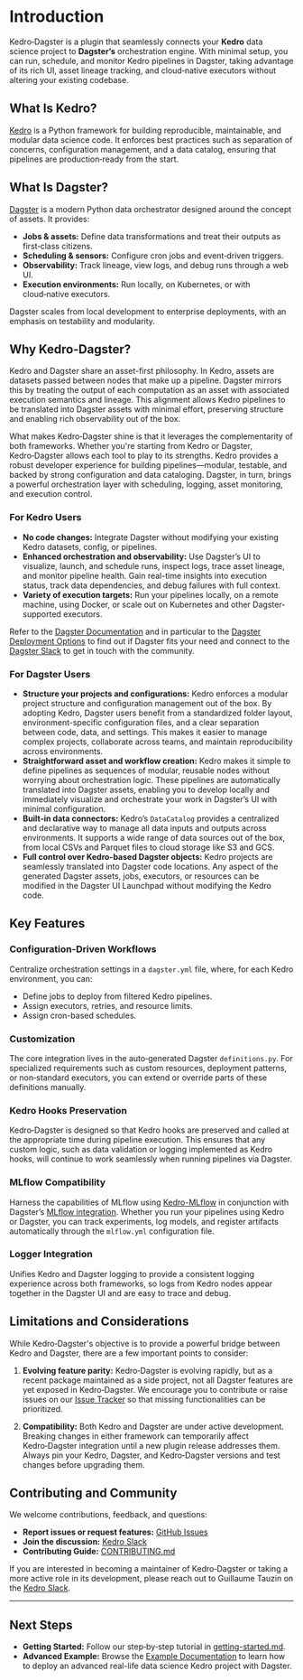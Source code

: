 # Introduction

Kedro‑Dagster is a  plugin that seamlessly connects your **Kedro** data science project to **Dagster’s** orchestration engine. With minimal setup, you can run, schedule, and monitor Kedro pipelines in Dagster, taking advantage of its rich UI, asset lineage tracking, and cloud‑native executors without altering your existing codebase.

## What Is Kedro?

[Kedro](https://kedro.readthedocs.io/) is a Python framework for building reproducible, maintainable, and modular data science code. It enforces best practices such as separation of concerns, configuration management, and a data catalog, ensuring that pipelines are production‑ready from the start.

## What Is Dagster?

[Dagster](https://docs.dagster.io/) is a modern Python data orchestrator designed around the concept of assets. It provides:

- **Jobs & assets:** Define data transformations and treat their outputs as first‑class citizens.
- **Scheduling & sensors:** Configure cron jobs and event‑driven triggers.
- **Observability:** Track lineage, view logs, and debug runs through a web UI.
- **Execution environments:** Run locally, on Kubernetes, or with cloud‑native executors.

Dagster scales from local development to enterprise deployments, with an emphasis on testability and modularity.

## Why Kedro‑Dagster?

Kedro and Dagster share an asset-first philosophy. In Kedro, assets are datasets passed between nodes that make up a pipeline. Dagster mirrors this by treating the output of each computation as an asset with associated execution semantics and lineage. This alignment allows Kedro pipelines to be translated into Dagster assets with minimal effort, preserving structure and enabling rich observability out of the box.

What makes Kedro‑Dagster shine is that it leverages the complementarity of both frameworks. Whether you're starting from Kedro or Dagster, Kedro‑Dagster allows each tool to play to its strengths. Kedro provides a robust developer experience for building pipelines—modular, testable, and backed by strong configuration and data cataloging. Dagster, in turn, brings a powerful orchestration layer with scheduling, logging, asset monitoring, and execution control.

### For Kedro Users

- **No code changes:** Integrate Dagster without modifying your existing Kedro datasets, config, or pipelines.
- **Enhanced orchestration and observability:** Use Dagster’s UI to visualize, launch, and schedule runs, inspect logs, trace asset lineage, and monitor pipeline health. Gain real-time insights into execution status, track data dependencies, and debug failures with full context.
- **Variety of execution targets:** Run your pipelines locally, on a remote machine, using Docker, or scale out on Kubernetes and other Dagster-supported executors.

Refer to the [Dagster Documentation](https://docs.dagster.io) and in particular to the [Dagster Deployment Options](https://docs.dagster.io/guides/deploy) to find out if Dagster fits your need and connect to the [Dagster Slack](https://dagster.io/slack) to get in touch with the community.

### For Dagster Users

- **Structure your projects and configurations:** Kedro enforces a modular project structure and configuration management out of the box. By adopting Kedro, Dagster users benefit from a standardized folder layout, environment-specific configuration files, and a clear separation between code, data, and settings. This makes it easier to manage complex projects, collaborate across teams, and maintain reproducibility across environments.
- **Straightforward asset and workflow creation:** Kedro makes it simple to define pipelines as sequences of modular, reusable nodes without worrying about orchestration logic. These pipelines are automatically translated into Dagster assets, enabling you to develop locally and immediately visualize and orchestrate your work in Dagster’s UI with minimal configuration.
- **Built‑in data connectors:** Kedro’s `DataCatalog` provides a centralized and declarative way to manage all data inputs and outputs across environments. It supports a wide range of data sources out of the box, from local CSVs and Parquet files to cloud storage like S3 and GCS.
- **Full control over Kedro-based Dagster objects:** Kedro projects are seamlessly translated into Dagster code locations. Any aspect of the generated Dagster assets, jobs, executors, or resources can be modified in the Dagster UI Launchpad without modifying the Kedro code.

## Key Features

### Configuration‑Driven Workflows

Centralize orchestration settings in a `dagster.yml` file, where, for each Kedro environment, you can:

- Define jobs to deploy from filtered Kedro pipelines.
- Assign executors, retries, and resource limits.
- Assign cron-based schedules.

### Customization

The core integration lives in the auto‑generated Dagster `definitions.py`. For specialized requirements such as custom resources, deployment patterns, or non‑standard executors, you can extend or override parts of these definitions manually.

### Kedro Hooks Preservation

Kedro‑Dagster is designed so that Kedro hooks are preserved and called at the appropriate time during pipeline execution. This ensures that any custom logic, such as data validation or logging implemented as Kedro hooks, will continue to work seamlessly when running pipelines via Dagster.

### MLflow Compatibility

Harness the capabilities of MLflow using [Kedro-MLflow](https://github.com/Galileo-Galilei/kedro-mlflow) in conjunction with Dagster’s [MLflow integration](https://dagster.io/integrations/dagster-mlflow). Whether you run your pipelines using Kedro or Dagster, you can track experiments, log models, and register artifacts automatically through the `mlflow.yml` configuration file.

### Logger Integration

Unifies Kedro and Dagster logging to provide a consistent logging experience across both frameworks, so logs from Kedro nodes appear together in the Dagster UI and are easy to trace and debug.

## Limitations and Considerations

While Kedro‑Dagster's objective is to provide a powerful bridge between Kedro and Dagster, there are a few important points to consider:

1. **Evolving feature parity:**
   Kedro‑Dagster is evolving rapidly, but as a recent package maintained as a side project, not all Dagster features are yet exposed in Kedro‑Dagster. We encourage you to contribute or raise issues on our [Issue Tracker](https://github.com/gtauzin/kedro-dagster/issues) so that missing functionalities can be prioritized.

2. **Compatibility:**
   Both Kedro and Dagster are under active development. Breaking changes in either framework can temporarily affect Kedro‑Dagster integration until a new plugin release addresses them. Always pin your Kedro, Dagster, and Kedro‑Dagster versions and test changes before upgrading them.

## Contributing and Community

We welcome contributions, feedback, and questions:

- **Report issues or request features:** [GitHub Issues](https://github.com/gtauzin/kedro-dagster/issues)
- **Join the discussion:** [Kedro Slack](https://slack.kedro.org/)
- **Contributing Guide:** [CONTRIBUTING.md](https://github.com/gtauzin/kedro-dagster/blob/main/CONTRIBUTING.md)

If you are interested in becoming a maintainer of Kedro‑Dagster or taking a more active role in its development, please reach out to Guillaume Tauzin on the [Kedro Slack](https://slack.kedro.org/).

---

## Next Steps

- **Getting Started:** Follow our step‑by‑step tutorial in [getting-started.md](getting-started.md).
- **Advanced Example:** Browse the [Example Documentation](example.md) to learn how to deploy an advanced real-life data science Kedro project with Dagster.
